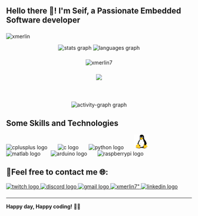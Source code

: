 <h2 align="left">Hello there 👋! I'm Seif, a Passionate Embedded Software developer</h2>

###

<p align="left"> <img src="https://komarev.com/ghpvc/?username=xmerlin&label=Profile%20views&color=0e75b6&style=flat" alt="xmerlin" /> </p>

<div align="center">
<img src="https://github-readme-stats.vercel.app/api?username=Xmerlin7&hide_title=false&hide_rank=false&show_icons=true&include_all_commits=true&count_private=true&disable_animations=false&theme=radical&locale=en&hide_border=false" height="150" alt="stats graph" />

  <img src="https://github-readme-stats.vercel.app/api/top-langs?username=Xmerlin7&locale=en&hide_title=false&layout=compact&card_width=320&langs_count=5&theme=radical&hide_border=false" height="150" alt="languages graph"  />
</div>

###

<p align="center">
  <img src="https://github-readme-streak-stats.herokuapp.com/?user=xmerlin7&theme=radical" alt="xmerlin7" />
</p>

###

<p align="center" style="margin-bottom: 10mm;">
  <img height="180" src="https://media.giphy.com/media/ECbxU61G9sLyQVPtqP/giphy.gif" />
</p>

##

<br clear="both">

<div align="center">
  <img src="https://github-readme-activity-graph.vercel.app/graph?username=Xmerlin7&radius=16&theme=rogue&area=true&order=5" height="300" alt="activity-graph graph"  />
</div>

###

## Some Skills and Technologies

<div align="left">
  <img src="https://cdn.jsdelivr.net/gh/devicons/devicon/icons/cplusplus/cplusplus-original.svg" height="40" alt="cplusplus logo"  />
  <img width="20" />
  <img src="https://cdn.jsdelivr.net/gh/devicons/devicon/icons/c/c-original.svg" height="40" alt="c logo"  />
  <img width="20" />
  <img src="https://cdn.jsdelivr.net/gh/devicons/devicon/icons/python/python-original-wordmark.svg" height="40" alt="python logo"  />
  <img width="20" />
  <img src="https://raw.githubusercontent.com/devicons/devicon/master/icons/linux/linux-original.svg" height="40" alt="linux"  />
  <img width="20" />
  <img src="https://cdn.jsdelivr.net/gh/devicons/devicon/icons/matlab/matlab-original.svg" height="40" alt="matlab logo"  />
  <img width="20" />
  <img src="https://cdn.jsdelivr.net/gh/devicons/devicon/icons/arduino/arduino-original.svg" height="40" alt="arduino logo"  />
  <img width="20" />
  <img src="https://cdn.jsdelivr.net/gh/devicons/devicon/icons/raspberrypi/raspberrypi-original.svg" height="40" alt="raspberrypi logo"  />
  <img width="20" />
</div>

##

## 🔗Feel free to contact me 🌐:

</b>

<div align="left">
  <a href="https://www.twitch.tv/xmerlinx7" target="_blank">
    <img src="https://img.shields.io/static/v1?message=Twitch&logo=twitch&label=&color=9146FF&logoColor=white&labelColor=&style=for-the-badge" height="35" alt="twitch logo"  />
  </a>
  <a href="https://discord.com/channels/@x_seif" target="_blank">
    <img src="https://img.shields.io/static/v1?message=Discord&logo=discord&label=&color=7289DA&logoColor=white&labelColor=&style=for-the-badge" height="35" alt="discord logo"  />
  </a>
  <a href="mailto:seif.allah.a.eldarageely@gmail.com" target="_blank">
    <img src="https://img.shields.io/static/v1?message=Gmail&logo=gmail&label=&color=D14836&logoColor=white&labelColor=&style=for-the-badge" height="35" alt="gmail logo"  />
  </a>
  <a href="https://codeforces.com/profile/xmerlin7" target="_blank">
    <img src="https://raw.githubusercontent.com/rahuldkjain/github-profile-readme-generator/master/src/images/icons/Social/codeforces.svg" height="35" <img width="70" alt=xmerlin7"  />
  </a>
  <a href="https://www.linkedin.com/in/seif-eldarageely-a27125227/?trk=public-profile-join-page" target="_blank">
    <img src="https://img.shields.io/static/v1?message=LinkedIn&logo=linkedin&label=&color=0077B5&logoColor=white&labelColor=&style=for-the-badge" height="35" alt="linkedin logo"  />
  </a>
</div>

###

---

**Happy day, Happy coding!** 🚀✨
